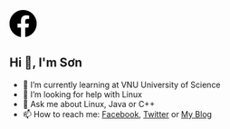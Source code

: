 <!-- <img width="22px" align="right" src="./assets/facebook.svg" />
<img width="22px" align="right" src="./assets/twitter.svg" />
<img width="22px" align="right" src="./assets/linkedin.svg" />
<img width="22px" align="right" src="./assets/wordpress.svg" />
<img width="22px" align="right" src="./assets/youtube.svg" /> -->
[![Facebook](./assets/facebook.svg)](https://www.facebook.com/vosxvo/)

## Hi 👋, I'm Sơn

<!-- Source : https://simpleicons.org/ -->

- 🌱 I’m currently learning at VNU University of Science
- 🤔 I’m looking for help with Linux
- 💬 Ask me about Linux, Java or C++
- 📫 How to reach me: [Facebook](https://www.facebook.com/vosxvo/), [Twitter](https://twitter.com/vosxvo) or [My Blog](https://vosxvo.com)

<!--
**vosxvo/vosxvo** is a ✨ _special_ ✨ repository because its `README.md` (this file) appears on your GitHub profile.

Here are some ideas to get you started:

- 🔭 I’m currently working on ...
- 🌱 I’m currently learning ...
- 👯 I’m looking to collaborate on ...
- 🤔 I’m looking for help with ...
- 💬 Ask me about ...
- 📫 How to reach me: ...
- 😄 Pronouns: ...
- ⚡ Fun fact: ...
-->
